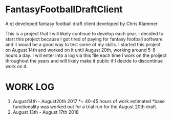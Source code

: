 # FantasyFootballDraftClient
A qt developed fantasy football draft client developed by Chris Klammer

This is a project that I will likely continue to develop each year. I decided to start this project because I got tired of paying for fantasy football software and it would be a good way to test some of my skills. I started this project on August 14th and worked on it until August 20th, working around 5-8 hours a day. I will enter into a log via this file each time I work on the proiject throughout the years and will likely make it public if I decide to discontinue work on it.

# WORK LOG
1. August14th - August20th 2017 
*~ 40-45 hours of work estimated
*base functionality was worked out for a trial run for the August 20th draft.
2. August 13th - August 17th 2018
